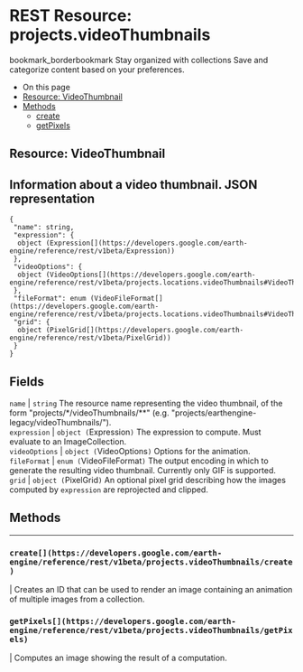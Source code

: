  
#  REST Resource: projects.videoThumbnails
bookmark_borderbookmark Stay organized with collections  Save and categorize content based on your preferences. 
  * On this page
  * [Resource: VideoThumbnail](https://developers.google.com/earth-engine/reference/rest/v1beta/projects.videoThumbnails#resource:-videothumbnail)
  * [Methods](https://developers.google.com/earth-engine/reference/rest/v1beta/projects.videoThumbnails#methods)
    * [create](https://developers.google.com/earth-engine/reference/rest/v1beta/projects.videoThumbnails#create)
    * [getPixels](https://developers.google.com/earth-engine/reference/rest/v1beta/projects.videoThumbnails#getpixels)


## Resource: VideoThumbnail
Information about a video thumbnail.
JSON representation  
---  
```
{
 "name": string,
 "expression": {
  object (Expression[](https://developers.google.com/earth-engine/reference/rest/v1beta/Expression))
 },
 "videoOptions": {
  object (VideoOptions[](https://developers.google.com/earth-engine/reference/rest/v1beta/projects.locations.videoThumbnails#VideoThumbnail.VideoOptions))
 },
 "fileFormat": enum (VideoFileFormat[](https://developers.google.com/earth-engine/reference/rest/v1beta/projects.locations.videoThumbnails#VideoThumbnail.VideoFileFormat)),
 "grid": {
  object (PixelGrid[](https://developers.google.com/earth-engine/reference/rest/v1beta/PixelGrid))
 }
}
```
  
Fields  
---  
`name` |  `string` The resource name representing the video thumbnail, of the form "projects/*/videoThumbnails/**" (e.g. "projects/earthengine-legacy/videoThumbnails/").  
`expression` |  `object (`Expression[](https://developers.google.com/earth-engine/reference/rest/v1beta/Expression)`)` The expression to compute. Must evaluate to an ImageCollection.  
`videoOptions` |  `object (`VideoOptions[](https://developers.google.com/earth-engine/reference/rest/v1beta/projects.locations.videoThumbnails#VideoThumbnail.VideoOptions)`)` Options for the animation.  
`fileFormat` |  `enum (`VideoFileFormat[](https://developers.google.com/earth-engine/reference/rest/v1beta/projects.locations.videoThumbnails#VideoThumbnail.VideoFileFormat)`)` The output encoding in which to generate the resulting video thumbnail. Currently only GIF is supported.  
`grid` |  `object (`PixelGrid[](https://developers.google.com/earth-engine/reference/rest/v1beta/PixelGrid)`)` An optional pixel grid describing how the images computed by `expression` are reprojected and clipped.  
## Methods  
---  
### `create[](https://developers.google.com/earth-engine/reference/rest/v1beta/projects.videoThumbnails/create)`
|  Creates an ID that can be used to render an image containing an animation of multiple images from a collection.  
### `getPixels[](https://developers.google.com/earth-engine/reference/rest/v1beta/projects.videoThumbnails/getPixels)`
|  Computes an image showing the result of a computation.  
